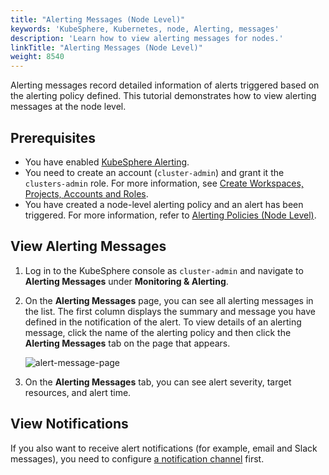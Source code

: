 ```yaml
---
title: "Alerting Messages (Node Level)"
keywords: 'KubeSphere, Kubernetes, node, Alerting, messages'
description: 'Learn how to view alerting messages for nodes.'
linkTitle: "Alerting Messages (Node Level)"
weight: 8540
---
```


Alerting messages record detailed information of alerts triggered based on the alerting policy defined. This tutorial demonstrates how to view alerting messages at the node level.

## Prerequisites

- You have enabled [KubeSphere Alerting](../../../pluggable-components/alerting/).
- You need to create an account (`cluster-admin`) and grant it the `clusters-admin` role. For more information, see [Create Workspaces, Projects, Accounts and Roles](../../../quick-start/create-workspace-and-project/#step-4-create-a-role).
- You have created a node-level alerting policy and an alert has been triggered. For more information, refer to [Alerting Policies (Node Level)](../alerting-policy/).

## View Alerting Messages

1. Log in to the KubeSphere console as `cluster-admin` and navigate to **Alerting Messages** under **Monitoring & Alerting**.

2. On the **Alerting Messages** page, you can see all alerting messages in the list. The first column displays the summary and message you have defined in the notification of the alert. To view details of an alerting message, click the name of the alerting policy and then click the **Alerting Messages** tab on the page that appears.

   ![alert-message-page](/images/docs/cluster-administration/cluster-wide-alerting-and-notification/alerting-messages-node-level/alert-message-page.png)

3. On the **Alerting Messages** tab, you can see alert severity, target resources, and alert time.

## View Notifications

If you also want to receive alert notifications (for example, email and Slack messages), you need to configure [a notification channel](../../../cluster-administration/platform-settings/notification-management/configure-email/) first.